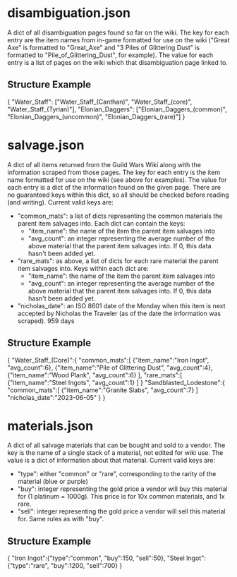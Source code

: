 # disambiguation.json #
A dict of all disambiguation pages found so far on the wiki. 
The key for each entry are the item names from in-game formatted for use on the wiki ("Great Axe" is formatted to "Great_Axe" and "3 Piles of Glittering Dust" is formatted to "Pile_of_Glittering_Dust", for example). 
The value for each entry is a list of pages on the wiki which that disambiguation page linked to.

## Structure Example ##
{
    "Water_Staff":
        ["Water_Staff_(Canthan)", "Water_Staff_(core)", "Water_Staff_(Tyrian)"],
    "Elonian_Daggers":
        ["Elonian_Daggers_(common)", "Elonian_Daggers_(uncommon)", "Elonian_Daggers_(rare)"]
}

# salvage.json # 
A dict of all items returned from the Guild Wars Wiki along with the information scraped from those pages. 
The key for each entry is the item name formatted for use on the wiki (see above for examples).
The value for each entry is a dict of the information found on the given page. There are no guaranteed keys within this dict, so all should be checked before reading (and writing). Current valid keys are:
- "common_mats": a list of dicts representing the common materials the parent item salvages into. Each dict can contain the keys: 
    - "item_name": the name of the item the parent item salvages into 
    - "avg_count": an integer representing the average number of the above material that the parent item salvages into. If 0, this data hasn't been added yet.
- "rare_mats": as above, a list of dicts for each rare material the parent item salvages into. Keys within each dict are:
    - "item_name": the name of the item the parent item salvages into 
    - "avg_count": an integer representing the average number of the above material that the parent item salvages into. If 0, this data hasn't been added yet.
- "nicholas_date": an ISO 8601 date of the Monday when this item is next accepted by Nicholas the Traveler (as of the date the information was scraped). 959 days

## Structure Example ##
{
    "Water_Staff_(Core)":{
        "common_mats":[
            {"item_name":"Iron Ingot", "avg_count":6}, 
            {"item_name":"Pile of Glittering Dust", "avg_count":4}, 
            {"item_name":"Wood Plank", "avg_count":6}
        ],
        "rare_mats":[
            {"item_name":"Steel Ingots", "avg_count":1}
        ]
    }
    "Sandblasted_Lodestone":{
        "common_mats":[
            {"item_name":"Granite Slabs", "avg_count":7}
        ]
        "nicholas_date":"2023-06-05"
    }
}

# materials.json #
A dict of all salvage materials that can be bought and sold to a vendor.
The key is the name of a single stack of a material, not edited for wiki use.
The value is a dict of information about that material. Current valid keys are:
- "type": either "common" or "rare", corresponding to the rarity of the material (blue or purple)
- "buy": integer representing the gold price a vendor will buy this material for (1 platinum = 1000g). This price is for 10x common materials, and 1x rare.
- "sell": integer representing the gold price a vendor will sell this material for. Same rules as with "buy".

## Structure Example ##
{
    "Iron Ingot":{"type":"common", "buy":150, "sell":50},
    "Steel Ingot":{"type":"rare", "buy":1200, "sell":700}
}